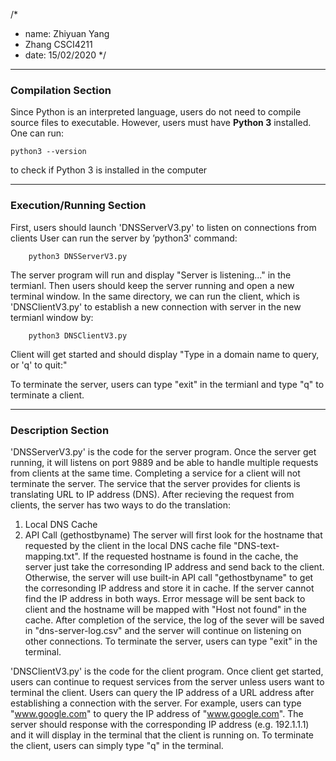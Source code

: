 /*
* name: Zhiyuan Yang
* Zhang CSCI4211
* date: 15/02/2020
*/
---
### Compilation Section ###
Since Python is an interpreted language, users do not need to compile source files to executable.
However, users must have **Python 3** installed.
One can run:
```
python3 --version
```
to check if Python 3 is installed in the computer

---

### Execution/Running Section ###
First, users should launch 'DNSServerV3.py' to listen on connections from clients 
User can run the server by ’python3' command:
```
    python3 DNSServerV3.py
```
The server program will run and display "Server is listening..." in the termianl.
Then users should keep the server running and open a new terminal window.
In the same directory, we can run the client, which is 'DNSClientV3.py' to establish a new connection with server in the new termianl window by:
```
    python3 DNSClientV3.py
```
Client will get started and should display "Type in a domain name to query, or 'q' to quit:"

To terminate the server, users can type "exit" in the termianl and type "q" to terminate a client.

---

### Description Section ###
'DNSServerV3.py' is the code for the server program.
Once the server get running, it will listens on port 9889
and be able to handle multiple requests from clients at the same time.
Completing a service for a client will not terminate the server.
The service that the server provides for clients is translating URL to IP address (DNS).
After recieving the request from clients, the server has two ways to do the translation:
1. Local DNS Cache
2. API Call (gethostbyname)
The server will first look for the hostname that requested by the client in the local DNS cache file "DNS-text-mapping.txt". If the requested hostname is found in the cache, the server just take the corresonding IP address and send back to the client. Otherwise, the server will use built-in API call "gethostbyname" to get the corresonding IP address and store it in cache. If the server cannot find the IP address in both ways. Error message will be sent back to client and the hostname will be mapped with "Host not found" in the cache. After completion of the service, the log of the sever will be saved in "dns-server-log.csv" and the server will continue on listening on other connections.
To terminate the server, users can type "exit" in the terminal.

'DNSClientV3.py' is the code for the client program.
Once client get started, users can continue to request services from the server unless users want to terminal the client.
Users can query the IP address of a URL address after establishing a connection with the server. For example, users can type "www.google.com" to query the IP address of "www.google.com". The server should response with the corresponding IP address (e.g. 192.1.1.1) and it will display in the terminal that the client is running on.
To terminate the client, users can simply type "q" in the terminal.


